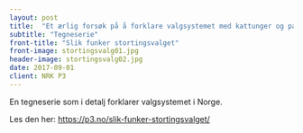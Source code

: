 ```yaml
---
layout: post
title:  "Et ærlig forsøk på å forklare valgsystemet med kattunger og pandababyer"
subtitle: "Tegneserie"
front-title: "Slik funker stortingsvalget"
front-image: stortingsvalg01.jpg
header-image: stortingsvalg02.jpg
date: 2017-09-01
client: NRK P3
---
```


En tegneserie som i detalj forklarer valgsystemet i Norge.

Les den her: <a href="https://p3.no/slik-funker-stortingsvalget/">https://p3.no/slik-funker-stortingsvalget/</a>
